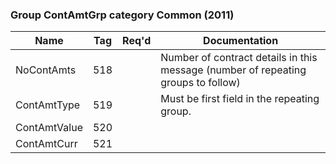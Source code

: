 ### Group ContAmtGrp category Common (2011)

| Name         | Tag | Req'd | Documentation                                                                     |
|--------------|-----|----------|-----------------------------------------------------------------------------------|
| NoContAmts   | 518 |       | Number of contract details in this message (number of repeating groups to follow) |
| ContAmtType  | 519 |       | Must be first field in the repeating group.                                       |
| ContAmtValue | 520 |       |                                                                                   |
| ContAmtCurr  | 521 |       |                                                                                   |

